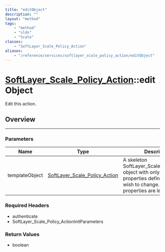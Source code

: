 ```yaml
---
title: "editObject"
description: ""
layout: "method"
tags:
    - "method"
    - "sldn"
    - "Scale"
classes:
    - "SoftLayer_Scale_Policy_Action"
aliases:
    - "/reference/services/softlayer_scale_policy_action/editObject"
---
```

# [SoftLayer_Scale_Policy_Action](/reference/services/SoftLayer_Scale_Policy_Action)::editObject


Edit this action.


## Overview 


-----

### Parameters 
|Name | Type | Description |
| --- | --- | --- |
|templateObject| <a href='/reference/datatypes/SoftLayer_Scale_Policy_Action'>SoftLayer_Scale_Policy_Action </a>| A skeleton SoftLayer_Scale_Policy_Action object with only the properties defined that you wish to change. Unchanged properties are left alone.|


### Required Headers
* authenticate
* SoftLayer_Scale_Policy_ActionInitParameters


### Return Values
* boolean




